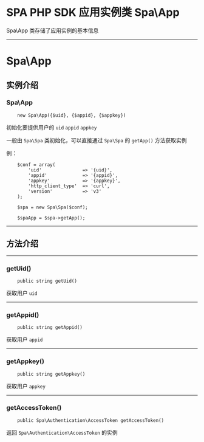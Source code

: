 # SPA PHP SDK 应用实例类 Spa\App

Spa\App 类存储了应用实例的基本信息

---

# Spa\App

## 实例介绍

### Spa\App

```
    new Spa\App({$uid}, {$appid}, {$appkey})
```

初始化要提供用户的 `uid` `appid` `appkey`

一般由 `Spa\Spa` 类初始化，可以直接通过 `Spa\Spa` 的 `getApp()` 方法获取实例

例：

```
    $conf = array(
        'uid'               => '{uid}',
        'appid'             => '{appid}',
        'appkey'            => '{appkey}',
        'http_client_type'  => 'curl',
        'version'           => 'v3'
    );

    $spa = new Spa\Spa($conf);

    $spaApp = $spa->getApp();
```

---

## 方法介绍

---

### getUid()

```
    public string getUid()
```

获取用户 `uid`

---

### getAppid()

```
    public string getAppid()
```

获取用户 `appid`

---

### getAppkey()

```
    public string getAppkey()
```

获取用户 `appkey`

---

### getAccessToken()

```
    public Spa\Authentication\AccessToken getAccessToken()
```

返回 `Spa\Authentication\AccessToken` 的实例
